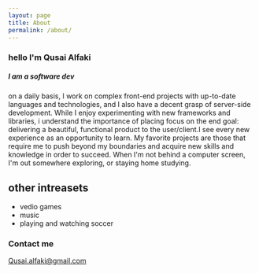 ```yaml
---
layout: page
title: About
permalink: /about/
---
```


### hello  I'm Qusai Alfaki
##### I am a software dev

on a daily basis, I work on complex front-end projects with up-to-date languages and technologies, and I also have a decent grasp of server-side development. While I enjoy experimenting with new frameworks and libraries, i understand the importance of placing focus on the end goal: delivering a beautiful, functional product to the user/client.I see every new experience as an opportunity to learn. My favorite projects are those that require me to push beyond my boundaries and acquire new skills and knowledge in order to succeed. When I'm not behind a computer screen, I'm out somewhere exploring, or staying home studying.
  
  other intreasets
  ---
   - vedio games
   - music
   - playing and watching soccer
   

### Contact me

[Qusai.alfaki@gmail.com](mailto:email@domain.com)
